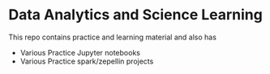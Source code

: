 # Data Analytics and Science Learning
This repo contains practice and learning material and also has 
- Various Practice Jupyter notebooks
- Various Practice spark/zepellin projects
